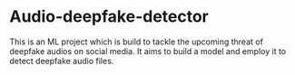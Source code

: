 # Audio-deepfake-detector
This is an ML project which is build to tackle the upcoming threat of deepfake audios on social media. It aims to build a model and employ it to detect deepfake audio files.
